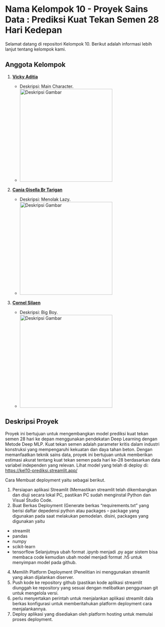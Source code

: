# Nama Kelompok 10 - Proyek Sains Data : Prediksi Kuat Tekan Semen 28 Hari Kedepan

Selamat datang di repositori Kelompok 10. Berikut adalah informasi lebih lanjut tentang kelompok kami.

## Anggota Kelompok

1. **[Vicky Aditia](https://github.com/vickyaditia)**
   - Deskripsi: Main Character.
   - <img src="https://github.com/sains-data/Prediksi-Kuat-Tekan-Semen-setelah-28-hari-Menggunakan-Deep-MLP/assets/124554146/f5320630-3798-4634-ace5-3d6eaaaf231f" alt="Deskripsi Gambar" width="300">


2. **[Cania Gisella Br Tarigan](https://github.com/mycaca12)**
   - Deskripsi: Menolak Lazy.
   - <img src="https://github.com/sains-data/Prediksi-Kuat-Tekan-Semen-setelah-28-hari-Menggunakan-Deep-MLP/assets/124554146/5fb8dc39-36e5-48fe-9e25-6055204d8abb" alt="Deskripsi Gambar" width="300">

3. **[Cornel Silaen](https://github.com/onelllls)**
   - Deskripsi: Big Boy.
   - <img src="https://github.com/sains-data/Prediksi-Kuat-Tekan-Semen-setelah-28-hari-Menggunakan-Deep-MLP/assets/124554146/e5792778-8382-45ba-99a5-bbdbcb89ab71" alt="Deskripsi Gambar" width="300">

## Deskripsi Proyek

Proyek ini bertujuan untuk mengembangkan model prediksi kuat tekan semen 28 hari ke depan menggunakan pendekatan Deep Learning dengan Metode Deep MLP. Kuat tekan semen adalah parameter kritis dalam industri konstruksi yang mempengaruhi kekuatan dan daya tahan beton. Dengan memanfaatkan teknik sains data, proyek ini bertujuan untuk memberikan estimasi akurat tentang kuat tekan semen pada hari ke-28 berdasarkan data variabel independen yang relevan. Lihat model yang telah di deploy di: 
https://kel10-prediksi.streamlit.app/

Cara Membuat deployment yaitu sebagai berikut.
1.	Persiapan aplikasi Streamlit (Memastikan streamlit telah dikembangkan dan diuji secara lokal PC, pastikan PC sudah menginstal Python dan Visual Studio Code. 
2.	Buat Berkas Deployment (Generate berkas “requirements.txt” yang berisi daftar depedensi python atau packages – package yang digunakan pada saat melakukan pemodelan. disini, packages yang digunakan yaitu
- streamlit 
- pandas
- numpy
- scikit-learn
- tensorflow
Selanjutnya ubah format .ipynb menjadi .py agar sistem bisa membaca code kemudian ubah model menjadi format .h5 untuk menyimpan model pada github. 
4.	Memilih Platform Deployment (Penelitian ini menggunakan streamlit yang akan dijalankan diserver.
5.	Push kode ke repository github (pastikan kode  aplikasi streamlit  diunggah ke repository yang sesuai dengan melibatkan penggunaan git untuk mengelola versi. 
6.	perlu menyertakan perintah untuk menjalankan aplikasi streamlit dala berkas konfigurasi untuk memberitahukan platform deployment cara menjalankannya. 
7.	Deploy aplikasi yang disediakan oleh platform hosting untuk memulai proses deployment. 
